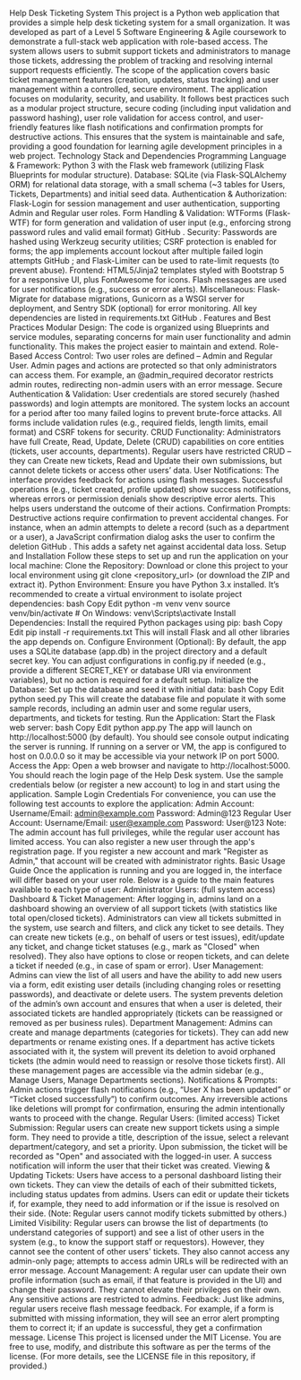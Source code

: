 Help Desk Ticketing System
This project is a Python web application that provides a simple help desk ticketing system for a small organization. It was developed as part of a Level 5 Software Engineering & Agile coursework to demonstrate a full-stack web application with role-based access. The system allows users to submit support tickets and administrators to manage those tickets, addressing the problem of tracking and resolving internal support requests efficiently. The scope of the application covers basic ticket management features (creation, updates, status tracking) and user management within a controlled, secure environment. The application focuses on modularity, security, and usability. It follows best practices such as a modular project structure, secure coding (including input validation and password hashing), user role validation for access control, and user-friendly features like flash notifications and confirmation prompts for destructive actions. This ensures that the system is maintainable and safe, providing a good foundation for learning agile development principles in a web project.
Technology Stack and Dependencies
Programming Language & Framework: Python 3 with the Flask web framework (utilizing Flask Blueprints for modular structure).
Database: SQLite (via Flask-SQLAlchemy ORM) for relational data storage, with a small schema (~3 tables for Users, Tickets, Departments) and initial seed data.
Authentication & Authorization: Flask-Login for session management and user authentication, supporting Admin and Regular user roles.
Form Handling & Validation: WTForms (Flask-WTF) for form generation and validation of user input (e.g., enforcing strong password rules and valid email format)
GitHub
.
Security: Passwords are hashed using Werkzeug security utilities; CSRF protection is enabled for forms; the app implements account lockout after multiple failed login attempts
GitHub
; and Flask-Limiter can be used to rate-limit requests (to prevent abuse).
Frontend: HTML5/Jinja2 templates styled with Bootstrap 5 for a responsive UI, plus FontAwesome for icons. Flash messages are used for user notifications (e.g., success or error alerts).
Miscellaneous: Flask-Migrate for database migrations, Gunicorn as a WSGI server for deployment, and Sentry SDK (optional) for error monitoring. All key dependencies are listed in requirements.txt
GitHub
.
Features and Best Practices
Modular Design: The code is organized using Blueprints and service modules, separating concerns for main user functionality and admin functionality. This makes the project easier to maintain and extend.
Role-Based Access Control: Two user roles are defined – Admin and Regular User. Admin pages and actions are protected so that only administrators can access them. For example, an @admin_required decorator restricts admin routes, redirecting non-admin users with an error message.
Secure Authentication & Validation: User credentials are stored securely (hashed passwords) and login attempts are monitored. The system locks an account for a period after too many failed logins to prevent brute-force attacks. All forms include validation rules (e.g., required fields, length limits, email format) and CSRF tokens for security.
CRUD Functionality: Administrators have full Create, Read, Update, Delete (CRUD) capabilities on core entities (tickets, user accounts, departments). Regular users have restricted CRUD – they can Create new tickets, Read and Update their own submissions, but cannot delete tickets or access other users’ data.
User Notifications: The interface provides feedback for actions using flash messages. Successful operations (e.g., ticket created, profile updated) show success notifications, whereas errors or permission denials show descriptive error alerts. This helps users understand the outcome of their actions.
Confirmation Prompts: Destructive actions require confirmation to prevent accidental changes. For instance, when an admin attempts to delete a record (such as a department or a user), a JavaScript confirmation dialog asks the user to confirm the deletion
GitHub
. This adds a safety net against accidental data loss.
Setup and Installation
Follow these steps to set up and run the application on your local machine:
Clone the Repository: Download or clone this project to your local environment using git clone <repository_url> (or download the ZIP and extract it).
Python Environment: Ensure you have Python 3.x installed. It’s recommended to create a virtual environment to isolate project dependencies:
bash
Copy
Edit
python -m venv venv
source venv/bin/activate   # On Windows: venv\Scripts\activate
Install Dependencies: Install the required Python packages using pip:
bash
Copy
Edit
pip install -r requirements.txt
This will install Flask and all other libraries the app depends on.
Configure Environment (Optional): By default, the app uses a SQLite database (app.db) in the project directory and a default secret key. You can adjust configurations in config.py if needed (e.g., provide a different SECRET_KEY or database URI via environment variables), but no action is required for a default setup.
Initialize the Database: Set up the database and seed it with initial data:
bash
Copy
Edit
python seed.py
This will create the database file and populate it with some sample records, including an admin user and some regular users, departments, and tickets for testing.
Run the Application: Start the Flask web server:
bash
Copy
Edit
python app.py
The app will launch on http://localhost:5000 (by default). You should see console output indicating the server is running. If running on a server or VM, the app is configured to host on 0.0.0.0 so it may be accessible via your network IP on port 5000.
Access the App: Open a web browser and navigate to http://localhost:5000. You should reach the login page of the Help Desk system. Use the sample credentials below (or register a new account) to log in and start using the application.
Sample Login Credentials
For convenience, you can use the following test accounts to explore the application:
Admin Account:
Username/Email: admin@example.com
Password: Admin@123
Regular User Account:
Username/Email: user@example.com
Password: User@123
Note: The admin account has full privileges, while the regular user account has limited access. You can also register a new user through the app's registration page. If you register a new account and mark "Register as Admin," that account will be created with administrator rights.
Basic Usage Guide
Once the application is running and you are logged in, the interface will differ based on your user role. Below is a guide to the main features available to each type of user:
Administrator Users: (full system access)
Dashboard & Ticket Management: After logging in, admins land on a dashboard showing an overview of all support tickets (with statistics like total open/closed tickets). Administrators can view all tickets submitted in the system, use search and filters, and click any ticket to see details. They can create new tickets (e.g., on behalf of users or test issues), edit/update any ticket, and change ticket statuses (e.g., mark as "Closed" when resolved). They also have options to close or reopen tickets, and can delete a ticket if needed (e.g., in case of spam or error).
User Management: Admins can view the list of all users and have the ability to add new users via a form, edit existing user details (including changing roles or resetting passwords), and deactivate or delete users. The system prevents deletion of the admin’s own account and ensures that when a user is deleted, their associated tickets are handled appropriately (tickets can be reassigned or removed as per business rules).
Department Management: Admins can create and manage departments (categories for tickets). They can add new departments or rename existing ones. If a department has active tickets associated with it, the system will prevent its deletion to avoid orphaned tickets (the admin would need to reassign or resolve those tickets first). All these management pages are accessible via the admin sidebar (e.g., Manage Users, Manage Departments sections).
Notifications & Prompts: Admin actions trigger flash notifications (e.g., “User X has been updated” or “Ticket closed successfully”) to confirm outcomes. Any irreversible actions like deletions will prompt for confirmation, ensuring the admin intentionally wants to proceed with the change.
Regular Users: (limited access)
Ticket Submission: Regular users can create new support tickets using a simple form. They need to provide a title, description of the issue, select a relevant department/category, and set a priority. Upon submission, the ticket will be recorded as "Open" and associated with the logged-in user. A success notification will inform the user that their ticket was created.
Viewing & Updating Tickets: Users have access to a personal dashboard listing their own tickets. They can view the details of each of their submitted tickets, including status updates from admins. Users can edit or update their tickets if, for example, they need to add information or if the issue is resolved on their side. (Note: Regular users cannot modify tickets submitted by others.)
Limited Visibility: Regular users can browse the list of departments (to understand categories of support) and see a list of other users in the system (e.g., to know the support staff or requestors). However, they cannot see the content of other users' tickets. They also cannot access any admin-only page; attempts to access admin URLs will be redirected with an error message.
Account Management: A regular user can update their own profile information (such as email, if that feature is provided in the UI) and change their password. They cannot elevate their privileges on their own. Any sensitive actions are restricted to admins.
Feedback: Just like admins, regular users receive flash message feedback. For example, if a form is submitted with missing information, they will see an error alert prompting them to correct it; if an update is successful, they get a confirmation message.
License
This project is licensed under the MIT License. You are free to use, modify, and distribute this software as per the terms of the license. (For more details, see the LICENSE file in this repository, if provided.)
